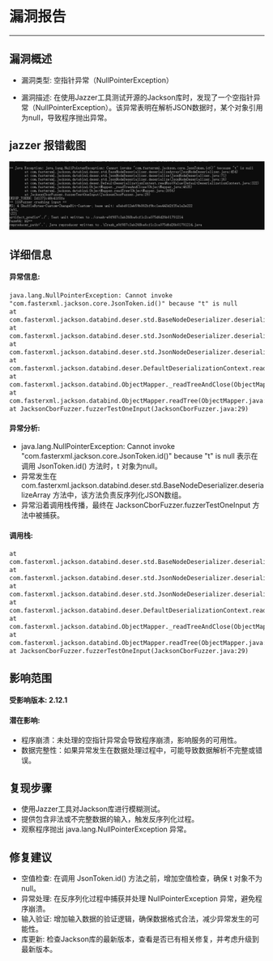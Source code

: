 # 漏洞报告
***

## 漏洞概述
* 漏洞类型: 空指针异常（NullPointerException）

* 漏洞描述: 在使用Jazzer工具测试开源的Jackson库时，发现了一个空指针异常（NullPointerException）。该异常表明在解析JSON数据时，某个对象引用为null，导致程序抛出异常。
## jazzer 报错截图
![img.png](img.png)
## 详细信息
#### 异常信息:
```
java.lang.NullPointerException: Cannot invoke "com.fasterxml.jackson.core.JsonToken.id()" because "t" is null
at com.fasterxml.jackson.databind.deser.std.BaseNodeDeserializer.deserializeArray(JsonNodeDeserializer.java:454)
at com.fasterxml.jackson.databind.deser.std.JsonNodeDeserializer.deserialize(JsonNodeDeserializer.java:71)
at com.fasterxml.jackson.databind.deser.std.JsonNodeDeserializer.deserialize(JsonNodeDeserializer.java:16)
at com.fasterxml.jackson.databind.deser.DefaultDeserializationContext.readRootValue(DefaultDeserializationContext.java:322)
at com.fasterxml.jackson.databind.ObjectMapper._readTreeAndClose(ObjectMapper.java:4635)
at com.fasterxml.jackson.databind.ObjectMapper.readTree(ObjectMapper.java:3056)
at JacksonCborFuzzer.fuzzerTestOneInput(JacksonCborFuzzer.java:29)
```


#### 异常分析:

* java.lang.NullPointerException: Cannot invoke "com.fasterxml.jackson.core.JsonToken.id()" because "t" is null 表示在调用 JsonToken.id() 方法时，t 对象为null。
* 异常发生在 com.fasterxml.jackson.databind.deser.std.BaseNodeDeserializer.deserializeArray 方法中，该方法负责反序列化JSON数组。
* 异常沿着调用栈传播，最终在 JacksonCborFuzzer.fuzzerTestOneInput 方法中被捕获。
#### 调用栈:
```
at com.fasterxml.jackson.databind.deser.std.BaseNodeDeserializer.deserializeArray(JsonNodeDeserializer.java:454)
at com.fasterxml.jackson.databind.deser.std.JsonNodeDeserializer.deserialize(JsonNodeDeserializer.java:71)
at com.fasterxml.jackson.databind.deser.std.JsonNodeDeserializer.deserialize(JsonNodeDeserializer.java:16)
at com.fasterxml.jackson.databind.deser.DefaultDeserializationContext.readRootValue(DefaultDeserializationContext.java:322)
at com.fasterxml.jackson.databind.ObjectMapper._readTreeAndClose(ObjectMapper.java:4635)
at com.fasterxml.jackson.databind.ObjectMapper.readTree(ObjectMapper.java:3056)
at JacksonCborFuzzer.fuzzerTestOneInput(JacksonCborFuzzer.java:29)
```

## 影响范围
#### 受影响版本: 2.12.1

#### 潜在影响:

* 程序崩溃：未处理的空指针异常会导致程序崩溃，影响服务的可用性。
* 数据完整性：如果异常发生在数据处理过程中，可能导致数据解析不完整或错误。
## 复现步骤
* 使用Jazzer工具对Jackson库进行模糊测试。
* 提供包含非法或不完整数据的输入，触发反序列化过程。
* 观察程序抛出 java.lang.NullPointerException 异常。
## 修复建议
* 空值检查: 在调用 JsonToken.id() 方法之前，增加空值检查，确保 t 对象不为null。
* 异常处理: 在反序列化过程中捕获并处理 NullPointerException 异常，避免程序崩溃。
* 输入验证: 增加输入数据的验证逻辑，确保数据格式合法，减少异常发生的可能性。
* 库更新: 检查Jackson库的最新版本，查看是否已有相关修复，并考虑升级到最新版本。